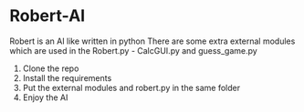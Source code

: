 # Robert-AI
Robert is an AI like written in python
There are some extra external modules which are used in the Robert.py - CalcGUI.py and guess_game.py 
1. Clone the repo
2. Install the requirements
3. Put the external modules and robert.py in the same folder
4. Enjoy the AI
